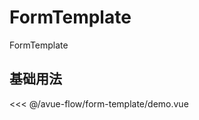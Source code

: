 # FormTemplate

FormTemplate

## 基础用法

<script setup>
import Demo from "./demo.vue"
</script>

<Demo></Demo>

<<< @/avue-flow/form-template/demo.vue
